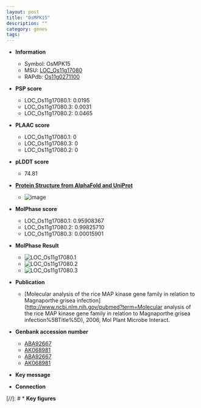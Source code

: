 ```yaml
---
layout: post
title: "OsMPK15"
description: ""
category: genes
tags: 
---
```


* **Information**  
    + Symbol: OsMPK15  
    + MSU: [LOC_Os11g17080](http://rice.plantbiology.msu.edu/cgi-bin/ORF_infopage.cgi?orf=LOC_Os11g17080)  
    + RAPdb: [Os11g0271100](http://rapdb.dna.affrc.go.jp/viewer/gbrowse_details/irgsp1?name=Os11g0271100)  

* **PSP score**  
    + LOC_Os11g17080.1: 0.0195 
    + LOC_Os11g17080.3: 0.0031 
    + LOC_Os11g17080.2: 0.0465 

* **PLAAC score**  
    + LOC_Os11g17080.1: 0 
    + LOC_Os11g17080.3: 0 
    + LOC_Os11g17080.2: 0 

* **pLDDT score**
    + 74.81

* **[Protein Structure from AlphaFold and UniProt](https://www.uniprot.org/uniprotkb/Q53N72/entry#structure)**
    + ![image](https://ricepsp.github.io/images/Q5/AF-Q53N72-F1.png)

* **MolPhase score**
    + LOC_Os11g17080.1: 0.95908367
    + LOC_Os11g17080.2: 0.99825710
    + LOC_Os11g17080.3: 0.00015901

* **MolPhase Result**
    + ![LOC_Os11g17080.1](https://304243504.github.io/Pictures/LOC_Os11g/LOC_Os11g17080.1.png)
    + ![LOC_Os11g17080.2](https://304243504.github.io/Pictures/LOC_Os11g/LOC_Os11g17080.2.png)
    + ![LOC_Os11g17080.3](https://304243504.github.io/Pictures/LOC_Os11g/LOC_Os11g17080.3.png)

* **Publication**  
    + [Molecular analysis of the rice MAP kinase gene family in relation to Magnaporthe grisea infection](http://www.ncbi.nlm.nih.gov/pubmed?term=Molecular analysis of the rice MAP kinase gene family in relation to Magnaporthe grisea infection%5BTitle%5D), 2006, Mol Plant Microbe Interact.

* **Genbank accession number**  
    + [ABA92667](http://www.ncbi.nlm.nih.gov/nuccore/ABA92667)
    + [AK068981](http://www.ncbi.nlm.nih.gov/nuccore/AK068981)
    + [ABA92667](http://www.ncbi.nlm.nih.gov/nuccore/ABA92667)
    + [AK068981](http://www.ncbi.nlm.nih.gov/nuccore/AK068981)

* **Key message**  

* **Connection**  

[//]: # * **Key figures**  



